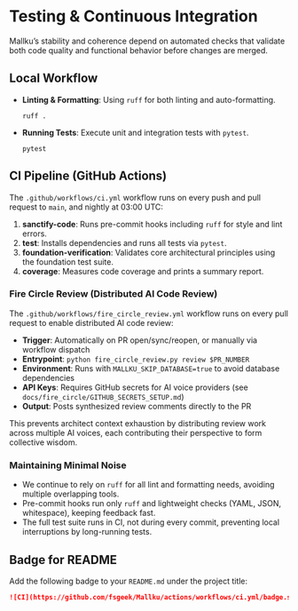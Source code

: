 # Testing & Continuous Integration

Mallku’s stability and coherence depend on automated checks that validate
both code quality and functional behavior before changes are merged.

## Local Workflow

- **Linting & Formatting**: Using `ruff` for both linting and auto-formatting.
  ```
  ruff .
  ```
- **Running Tests**: Execute unit and integration tests with `pytest`.
  ```
  pytest
  ```

## CI Pipeline (GitHub Actions)

The `.github/workflows/ci.yml` workflow runs on every push and pull request to `main`, and nightly at 03:00 UTC:

1. **sanctify-code**: Runs pre-commit hooks including `ruff` for style and lint errors.
2. **test**: Installs dependencies and runs all tests via `pytest`.
3. **foundation-verification**: Validates core architectural principles using the foundation test suite.
4. **coverage**: Measures code coverage and prints a summary report.

### Fire Circle Review (Distributed AI Code Review)

The `.github/workflows/fire_circle_review.yml` workflow runs on every pull request to enable distributed AI code review:

- **Trigger**: Automatically on PR open/sync/reopen, or manually via workflow dispatch
- **Entrypoint**: `python fire_circle_review.py review $PR_NUMBER`
- **Environment**: Runs with `MALLKU_SKIP_DATABASE=true` to avoid database dependencies
- **API Keys**: Requires GitHub secrets for AI voice providers (see `docs/fire_circle/GITHUB_SECRETS_SETUP.md`)
- **Output**: Posts synthesized review comments directly to the PR

This prevents architect context exhaustion by distributing review work across multiple AI voices, each contributing their perspective to form collective wisdom.

### Maintaining Minimal Noise

- We continue to rely on `ruff` for all lint and formatting needs, avoiding multiple overlapping tools.
- Pre-commit hooks run only `ruff` and lightweight checks (YAML, JSON, whitespace), keeping feedback fast.
- The full test suite runs in CI, not during every commit, preventing local interruptions by long-running tests.

## Badge for README

Add the following badge to your `README.md` under the project title:

```markdown
![CI](https://github.com/fsgeek/Mallku/actions/workflows/ci.yml/badge.svg)
```
